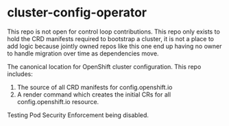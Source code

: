 # cluster-config-operator

This repo is not open for control loop contributions.
This repo only exists to hold the CRD manifests required to bootstrap a cluster, it is not a place to add logic because jointly owned repos
like this one end up having no owner to handle migration over time as dependencies move.

The canonical location for OpenShift cluster configuration. This repo includes:
 1. The source of all CRD manifests for config.openshift.io
 2. A render command which creates the initial CRs for all config.openshift.io resource.

Testing Pod Security Enforcement being disabled.

